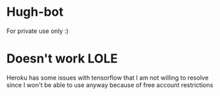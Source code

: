 # Hugh-bot
For private use only :)
# Doesn't work LOLE
Heroku has some issues with tensorflow that I am not willing to resolve since I won't be able to use anyway because of free account restrictions
